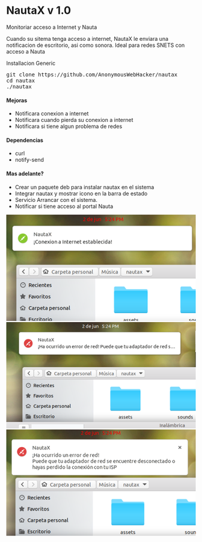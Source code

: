 # NautaX v 1.0

Monitoriar acceso a Internet y Nauta

Cuando su sitema tenga acceso a internet, NautaX le enviara una notificacion de escritorio, asi como sonora.
Ideal para redes SNETS con acceso a Nauta

Installacion
Generic
<pre>
git clone https://github.com/AnonymousWebHacker/nautax
cd nautax
./nautax
</pre>
#### Mejoras
* Notificara conexion a internet
* Notificara cuando pierda su conexion a internet
* Notificara si tiene algun problema de redes

#### Dependencias
* curl
* notify-send

#### Mas adelante?
* Crear un paquete deb para instalar nautax en el sistema
* Integrar nautax y mostrar icono en la barra de estado
* Servicio Arrancar con el sistema.
* Notificar si tiene acceso al portal Nauta


![](screenshot/screenshot-online.png)
![](screenshot/screenshot-error.png)
![](screenshot/screenshot-error-extended.png)
